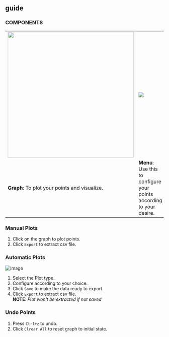 ## guide

### COMPONENTS
<table>
  <tr>
    <td>
      <img src='https://user-images.githubusercontent.com/47807051/174472007-bc8c916b-42a2-449c-bdbe-df8fad8e4ca4.png' width='400'>
    </td>
    <td>
      <img src='https://user-images.githubusercontent.com/47807051/175345967-2327caf6-d050-4af1-94b7-e9abc040ec1d.png'>
    </td>
    <td>
      <img src='https://user-images.githubusercontent.com/47807051/174472065-f60cf13c-83eb-4bd1-b5b6-5ea41f1800c5.png'>
    </td>
  </tr>
  <tr>
    <td><b>Graph</b>: To plot your points and visualize.</td>
    <td><b>Menu</b>: Use this to configure your points according to your desire.</td>
    <td><b>Export button</b>: To export the plotted data as csv.</td>
  </tr>
</table>
  
### Manual Plots
1. Click on the graph to plot points.
2. Click `Export` to extract csv file.

### Automatic Plots
![image](https://user-images.githubusercontent.com/47807051/175346058-ffe26385-f267-460e-9149-1f01ae2e0e18.png)
1. Select the Plot type.
2. Configure according to your choice.
4. Click `Save` to make the data ready to export.
5. Click `Export` to extract csv file.<br>
**NOTE**: *Plot won't be extracted if not saved*

### Undo Points
1. Press `Ctrl+z` to undo.
2. Click `Clrear All` to reset graph to initial state.

